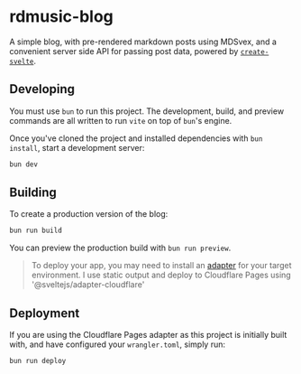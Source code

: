 # rdmusic-blog

A simple blog, with pre-rendered markdown posts using MDSvex, and a convenient server side API for passing post data, powered by [`create-svelte`](https://github.com/sveltejs/kit/tree/main/packages/create-svelte).

<!-- ## Creating a project

If you're seeing this, you've probably already done this step. Congrats!

```bash
# create a new project in the current directory
npm create svelte@latest

# create a new project in my-app
npm create svelte@latest my-app
``` -->

## Developing
You must use `bun` to run this project. The development, build, and preview commands are all written to run `vite` on top of `bun`'s engine.

Once you've cloned the project and installed dependencies with `bun install`, start a development server:

```bash
bun dev
```

## Building

To create a production version of the blog:

```bash
bun run build
```

You can preview the production build with `bun run preview`.

> To deploy your app, you may need to install an [adapter](https://kit.svelte.dev/docs/adapters) for your target environment. I use static output and deploy to Cloudflare Pages using '@sveltejs/adapter-cloudflare'

## Deployment
If you are using the Cloudflare Pages adapter as this project is initially built with, and have configured your `wrangler.toml`, simply run:

```bash
bun run deploy
```
